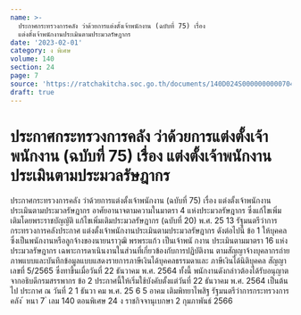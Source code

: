 ```yaml
---
name: >-
  ประกาศกระทรวงการคลัง ว่าด้วยการแต่งตั้งเจ้าพนักงาน (ฉบับที่ 75) เรื่อง
  แต่งตั้งเจ้าพนักงานประเมินตามประมวลรัษฎากร
date: '2023-02-01'
category: ง พิเศษ
volume: 140
section: 24
page: 7
source: 'https://ratchakitcha.soc.go.th/documents/140D024S0000000000704.pdf'
draft: true
---
```


# ประกาศกระทรวงการคลัง ว่าด้วยการแต่งตั้งเจ้าพนักงาน (ฉบับที่ 75) เรื่อง แต่งตั้งเจ้าพนักงานประเมินตามประมวลรัษฎากร

ประกาศกระทรวงการคลัง ว่าด้วยการแต่งตั้งเจ้าพนักงาน (ฉบับที่ 75) เรื่อง แต่งตั้งเจ้าพนักงานประเมินตามประมวลรัษฎากร อาศัยอานาจตามความในมาตรา 4 แห่งประมวลรัษฎากร ซึ่งแก้ไขเพิ่มเติมโดยพระราชบัญญัติ แก้ไขเพิ่มเติมประมวลรัษฎากร (ฉบับที่ 20) พ.ศ. 25 13 รัฐมนตรีว่าการกระทรวงการคลังประกาศ แต่งตั้งเจ้าพนักงานประเมินตามประมวลรัษฎากร ดังต่อไปนี้ ข้อ 1 ให้บุคคลซึ่งเป็นพนักงานหรือลูกจ้างของนายนราวุฒิ พรพระแก้ว เป็นเจ้าพนั กงาน ประเมินตามมาตรา 16 แห่งประมวลรัษฎากร เฉพาะการดาเนินงานในส่วนที่เกี่ยวข้องกับการปฏิบัติงาน ตามสัญญาจ้างบุคลากรถ่ายภาพแบบและบันทึกข้อมูลแบบแสดงรายการภาษีเงินได้บุคคลธรรมดาและ ภาษีเงินได้นิติบุคคล สัญญาเลขที่ 5/2565 ซึ่งทาขึ้นเมื่อวันที่ 22 ธันวาคม พ.ศ. 2564 ทั้งนี้ พนักงานดังกล่าวต้องได้รับอนุญาตจากอธิบดีกรมสรรพากร ข้อ 2 ประกาศนี้ให้เริ่มใช้บังคับตั้งแต่วันที่ 22 ธันวาคม พ.ศ. 2564 เป็นต้นไป ประกาศ ณ วันที่ 2 1 ธันวา คม พ.ศ. 25 6 5 อาคม เติมพิทยาไพสิฐ รัฐมนตรีว่าการกระทรวงการคลัง ้ หนา 7 ่ เลม 140 ตอนพิเศษ 24 ง ราชกิจจานุเบกษา 2 กุมภาพันธ์ 2566
